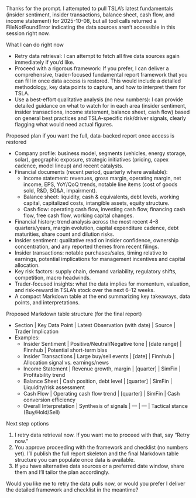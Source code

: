 Thanks for the prompt. I attempted to pull TSLA’s latest fundamentals (insider sentiment, insider transactions, balance sheet, cash flow, and income statement) for 2025-10-08, but all tool calls returned a FileNotFoundError indicating the data sources aren’t accessible in this session right now.

What I can do right now
- Retry data retrieval: I can attempt to fetch all five data sources again immediately if you’d like.
- Proceed with a rigorous framework: If you prefer, I can deliver a comprehensive, trader-focused fundamental report framework that you can fill in once data access is restored. This would include a detailed methodology, key data points to capture, and how to interpret them for TSLA.
- Use a best-effort qualitative analysis (no new numbers): I can provide detailed guidance on what to watch for in each area (insider sentiment, insider transactions, income statement, balance sheet, cash flow) based on general best practices and TSLA-specific risk/driver signals, clearly flagging what would need actual figures.

Proposed plan if you want the full, data-backed report once access is restored
- Company profile: business model, segments (vehicles, energy storage, solar), geographic exposure, strategic initiatives (pricing, capex cadence, model lineup) and recent catalysts.
- Financial documents (recent period, quarterly where available):
  - Income statement: revenues, gross margin, operating margin, net income, EPS, YoY/QoQ trends, notable line items (cost of goods sold, R&D, SG&A, impairment).
  - Balance sheet: liquidity, cash & equivalents, debt levels, working capital, capitalized costs, intangible assets, equity structure.
  - Cash flow: operating cash flow, investing cash flow, financing cash flow, free cash flow, working capital changes.
- Financial history: trend analysis across the most recent 4–8 quarters/years, margin evolution, capital expenditure cadence, debt maturities, share count and dilution risks.
- Insider sentiment: qualitative read on insider confidence, ownership concentration, and any reported themes from recent filings.
- Insider transactions: notable purchases/sales, timing relative to earnings, potential implications for management incentives and capital allocation.
- Key risk factors: supply chain, demand variability, regulatory shifts, competition, macro headwinds.
- Trader-focused insights: what the data implies for momentum, valuation, and risk-reward in TSLA’s stock over the next 6–12 weeks.
- A compact Markdown table at the end summarizing key takeaways, data points, and interpretations.

Proposed Markdown table structure (for the final report)
- Section | Key Data Point | Latest Observation (with date) | Source | Trader Implication
- Examples:
  - Insider Sentiment | Positive/Neutral/Negative tone | [date range] | Finnhub | Potential short-term bias
  - Insider Transactions | Large buy/sell events | [date] | Finnhub | Allocation signal vs. earnings/news
  - Income Statement | Revenue growth, margin | [quarter] | SimFin | Profitability trend
  - Balance Sheet | Cash position, debt level | [quarter] | SimFin | Liquidity/risk assessment
  - Cash Flow | Operating cash flow trend | [quarter] | SimFin | Cash conversion efficiency
  - Overall Interpretation | Synthesis of signals | — | — | Tactical stance (Buy/Hold/Sell)

Next step options
1) I retry data retrieval now. If you want me to proceed with that, say “Retry now.”
2) You approve proceeding with the framework and checklist (no numbers yet). I’ll publish the full report skeleton and the final Markdown table structure you can populate once data is available.
3) If you have alternative data sources or a preferred date window, share them and I’ll tailor the plan accordingly.

Would you like me to retry the data pulls now, or would you prefer I deliver the detailed framework and checklist in the meantime?